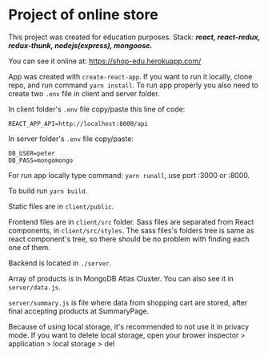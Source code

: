 # Project of online store

This project was created for education purposes. Stack: **_react, react-redux, redux-thunk, nodejs(express), mongoose._**

You can see it online at: https://shop-edu.herokuapp.com/

App was created with `create-react-app`. If you want to run it locally, clone repo, and run command `yarn install`.
To run app properly you also need to create two `.env` file in client and server folder.

In client folder's `.env` file copy/paste this line of code:

`REACT_APP_API=http://localhost:8000/api`

In server folder's `.env` file copy/paste:

```
DB_USER=peter
DB_PASS=mongomongo
```

For run app locally type command: `yarn runall`, use port :3000 or :8000.

To build run `yarn build`.

Static files are in `client/public`.

Frontend files are in `client/src` folder. Sass files are separated from React components, in `client/src/styles`. The sass files's folders tree is same as react component's tree, so there should be no problem with finding each one of them.

Backend is located in `./server`.

Array of products is in MongoDB Atlas Cluster. You can also see it in `server/data.js`.

`server/summary.js` is file where data from shopping cart are stored, after final accepting products at SummaryPage.

Because of using local storage, it's recommended to not use it in privacy mode. If you want to delete local storage, open your brower inspector > application > local storage > del



